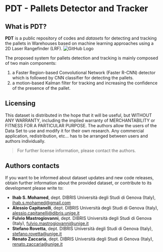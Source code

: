 # PDT - Pallets Detector and Tracker

## What is PDT?
 
**PDT** is a public repository of codes and *datasets* for detecting and tracking the pallets in Warehouses based on machine learning approaches using a 2D Laser Rangefinder (LRF). ![GitHub Logo](/images/logo.png)

The proposed system for pallets detection and tracking is mainly composed of two main components:
1. a Faster Region-based Convolutional Network (Faster R-CNN) detector which is followed by CNN classifier for detecting the pallets.
2. a motion-based Kalman filter for tracking and increasing the confidence of the presence of the pallet.

## Licensing

This dataset is distributed in the hope that it will be useful, but WITHOUT ANY WARRANTY, including the implied warranty of MERCHANTABILITY or FITNESS FOR A PARTICULAR PURPOSE. The authors allow the users of the Data Set to use and modify it for their own research. Any commercial application, redistribution, etc... has to be arranged between users and authors individually.

> For further license information, please contact the authors.

## Authors contacts

If you want to be informed about dataset updates and new code releases, obtain further information about the provided dataset, or contribute to its development please write to:

- **Ihab S. Mohamed**, dept. DIBRIS Università degli Studi di Genova (Italy), ihab.s.mohamed@gmail.com
- **Alessio Capitanelli**, dept. DIBRIS Università degli Studi di Genova (Italy), alessio.capitanelli@dibris.unige.it
- **Fulvio Mastrogiovanni**, dept. DIBRIS Università degli Studi di Genova (Italy), fulvio.mastrogiovanni@unige.it
- **Stefano Rovetta**, dept. DIBRIS Università degli Studi di Genova (Italy), stefano.rovetta@unige.it
- **Renato Zaccaria**, dept. DIBRIS Università degli Studi di Genova (Italy), renato.zaccaria@unige.it





